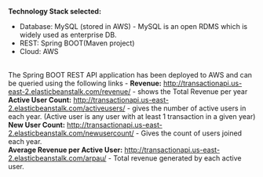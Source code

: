 <b>Technology Stack selected:</b><br>
- Database:	MySQL (stored in AWS) - MySQL is an open RDMS which is widely used as enterprise DB.<br>
- REST:		  Spring BOOT(Maven project)<br>
- Cloud:		AWS<br><br>

The Spring BOOT REST API application has been deployed to AWS and can be queried using the following links - 
<b>Revenue:</b> http://transactionapi.us-east-2.elasticbeanstalk.com/revenue/  - shows the Total Revenue per year <br>
<b> Active User Count:</b>  http://transactionapi.us-east-2.elasticbeanstalk.com/activeusers/ - gives the number of active users in each year. (Active user is any user with at least 1 transaction in a given year)<br>
<b> New User Count:</b>  http://transactionapi.us-east-2.elasticbeanstalk.com/newusercount/ - Gives the count of users joined each year.<br>
<b> Average Revenue per Active User:</b>  http://transactionapi.us-east-2.elasticbeanstalk.com/arpau/ - Total revenue generated by each active user.<br>



